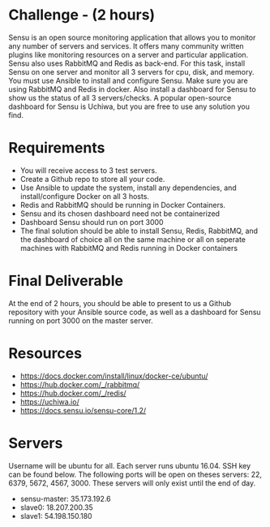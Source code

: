 # Challenge - (2 hours)
Sensu is an open source monitoring application that allows you to monitor any 
number of servers and services. It offers many community written plugins like 
monitoring resources on a server and particular application. Sensu also uses 
RabbitMQ and Redis as back-end. For this task, install Sensu on one server and 
monitor all 3 servers for cpu, disk, and memory. You must use Ansible to install 
and configure Sensu. Make sure you are using RabbitMQ and Redis in docker. 
Also install a dashboard for Sensu to show us the status of all 3 servers/checks.
A popular open-source dashboard for Sensu is Uchiwa, but you are free to use any
solution you find.

# Requirements
* You will receive access to 3 test servers.
* Create a Github repo to store all your code. 
* Use Ansible to update the system, install any dependencies, and 
install/configure Docker on all 3 hosts.
* Redis and RabbitMQ should be running in Docker Containers.
* Sensu and its chosen dashboard need not be containerized
* Dashboard Sensu should run on port 3000
* The final solution should be able to install Sensu, Redis, RabbitMQ, and the
  dashboard of choice all on the same machine or all on seperate machines with
  RabbitMQ and Redis running in Docker containers

# Final Deliverable
At the end of 2 hours, you should be able to present to us a Github repository
with your Ansible source code, as well as a dashboard for Sensu running on port
3000 on the master server.

# Resources
* https://docs.docker.com/install/linux/docker-ce/ubuntu/
* https://hub.docker.com/_/rabbitmq/
* https://hub.docker.com/_/redis/
* https://uchiwa.io/
* https://docs.sensu.io/sensu-core/1.2/

# Servers
Username will be ubuntu for all. Each server runs ubuntu 16.04. SSH key can be
found below. The following ports will be open on theses servers: 22, 6379, 5672,
4567, 3000. These servers will only exist until the end of day.

* sensu-master:  35.173.192.6 
* slave0:        18.207.200.35 
* slave1:        54.198.150.180 
